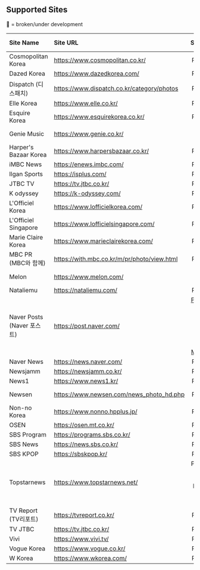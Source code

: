 ## Supported Sites

🚧 = broken/under development

| Site Name | Site URL | Supported | Media Type |
| :--- | :--- | :---: | :---: |
| Cosmopolitan Korea | https://www.cosmopolitan.co.kr/ | Post Page | Image |
| Dazed Korea | https://www.dazedkorea.com/ | Post Page | Image |
| Dispatch (디스패치) | https://www.dispatch.co.kr/category/photos | Post Page | Image 
| Elle Korea | https://www.elle.co.kr/ | Post Page | Image | |
| Esquire Korea | https://www.esquirekorea.co.kr/ | Post Page | Image | |
| Genie Music | https://www.genie.co.kr/ | [Artist Page](https://www.genie.co.kr/detail/artistInfo?xxnm=81271496) | Image |
| Harper's Bazaar Korea | https://www.harpersbazaar.co.kr/ | Post Page | Image 
| iMBC News | https://enews.imbc.com/ | Post Page | Image |
| Ilgan Sports | https://isplus.com/ | Post Page | Image |
| JTBC TV | https://tv.jtbc.co.kr/ | Post Page | Image |
| K odyssey | https://k-odyssey.com/ | Post Page | Image |
| L'Officiel Korea | https://www.lofficielkorea.com/ | Post Page | Image |
| L'Officiel Singapore | https://www.lofficielsingapore.com/ | Post Page | Image |
| Marie Claire Korea | https://www.marieclairekorea.com/ | Post Page | Image |
| MBC PR (MBC와 함께) | https://with.mbc.co.kr/m/pr/photo/view.html | Post Page | Image |
| Melon | https://www.melon.com/ | [Artist Page](https://www.melon.com/artist/photo.htm?artistId=3055146) | Image |
| Nataliemu | https://nataliemu.com/ | Post Page | Image | 
| Naver Posts (Naver 포스트) | https://post.naver.com/ | [Post Page](https://post.naver.com/viewer/postView.naver?volumeNo=35887849&memberNo=25831870), [Series List](https://post.naver.com/series.naver?memberNo=25831870), [Series Page](https://post.naver.com/my/series/detail.naver?seriesNo=671644&memberNo=25831870), [Search Result](https://post.naver.com/search/authorPost.naver?keyword=%EC%95%84%EC%9D%B4%EC%A6%88%EC%9B%90&memberNo=24876555), [Main Page](https://post.naver.com/my.naver?memberNo=25831870&navigationType=push) | Image |
| Naver News | https://news.naver.com/ | Post Page | Image |
| Newsjamm | https://newsjamm.co.kr/ | Post Page | Image |
| News1 | https://www.news1.kr/ | Post Page | Image | 
| Newsen | https://www.newsen.com/news_photo_hd.php | Post Page | Image 🚧 |
| Non-no Korea | https://www.nonno.hpplus.jp/ | Post Page | Image |
| OSEN | https://osen.mt.co.kr/ | Post Page | Image |
| SBS Program | https://programs.sbs.co.kr/ | Post Page | Image |
| SBS News | https://news.sbs.co.kr/ | Post Page | Image |
| SBS KPOP | https://sbskpop.kr/ | Post Page | Image |
| Topstarnews | https://www.topstarnews.net/ | Post Page, Search Result Page, [HD Posts Page](https://www.topstarnews.net/news/articleList.html?sc_article_type=C&view_type=tm) | Image 🚧 |
| TV Report (TV리포트) | https://tvreport.co.kr/ | Post Page | Image |
| TV JTBC | https://tv.jtbc.co.kr/ | Post Page | Image |
| Vivi | https://www.vivi.tv/ | Post Page | Image |
| Vogue Korea | https://www.vogue.co.kr/ | Post Page | Image |
| W Korea | https://www.wkorea.com/ | Post Page | Image |